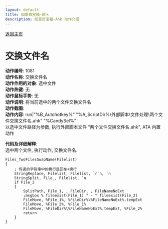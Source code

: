 ```yaml
---
layout: default
title: 如意百宝箱-Ahk
description: 如意百宝箱-Ahk 动作介绍
---
```

<link rel="stylesheet" href="../actions/css/atom-one-light.min.css">
<script src="../actions/js/highlight.min.js"></script>
<script>hljs.highlightAll();</script>

[返回主页](../index.md)

# [](#header-2) 交换文件名

**动作编号**: 1081  
**动作名称**: 交换文件名  
**动作作用的对象**: 选中文件  
**动作热键**: 无  
**动作鼠标手势**: 无  
**动作说明**: 将当前选中的两个文件交换文件名    
**动作截图**:  
**动作内容**: run|"%B_Autohotkey%" "%A_ScriptDir%\外部脚本\文件处理\两个文件交换文件名.ahk" "%CandySel%"  
以选中文件路径为参数, 执行外部脚本文件 "两个文件交换文件名.ahk", ATA 内置动作  

**代码及详细解释**:  
选中两个文件, 执行动作, 交换文件名.  

```AutoHotkey
Files_TwoFilesSwapName(Filelist)
{
	; 传递的字符串中的换行是回车+换行
	StringReplace, Filelist, Filelist, `r`n, `n
	StringSplit, File_, Filelist, `n
	if File_2
	{
		SplitPath, File_1, , FileDir, , FileNameNoExt
		;msgbox % fileexist(File_1) " - " fileexist(File_2)
		FileMove, %File_1%, %FileDir%\%FileNameNoExt%.tempExt
		FileMove, %File_2%, %File_1%
		FileMove, %FileDir%\%FileNameNoExt%.tempExt, %File_2%
		return
	}
}
```